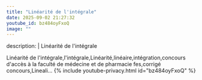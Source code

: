 ```yaml
---
title: "Linéarité de l'intégrale"
date: 2025-09-02 21:27:32 
youtube_id: bz484oyFxoQ
image: ""
---
```

description: |
  Linéarité de l'intégrale
  
  
  Linéarité de l'intégrale,l'intégrale,Linéarité,linéaire,intégration,concours d'accès à la faculté de médecine et de pharmacie fes,corrigé concours,Lineali...
{% include youtube-privacy.html id="bz484oyFxoQ" %}
